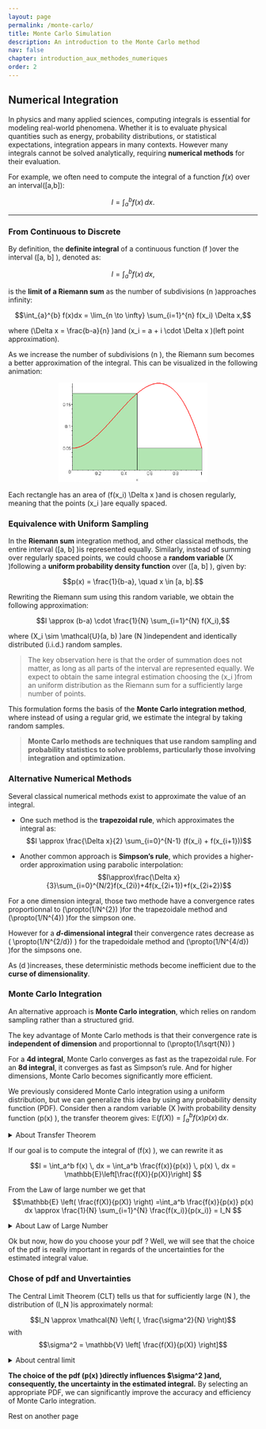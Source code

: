 ```yaml
---
layout: page
permalink: /monte-carlo/
title: Monte Carlo Simulation
description: An introduction to the Monte Carlo method
nav: false
chapter: introduction_aux_methodes_numeriques  
order: 2                                    
---
```

## Numerical Integration

In physics and many applied sciences, computing integrals is essential for modeling real-world phenomena. Whether it is to evaluate physical quantities such as energy, probability distributions, or statistical expectations, integration appears in many contexts. However many integrals cannot be solved analytically, requiring **numerical methods** for their evaluation.

For example, we often need to compute the integral of a function $`f(x)`$ over an interval\([a,b]\):

$$I=\int_a^b f(x)\,dx.$$

---

### From Continuous to Discrete

By definition, the **definite integral** of a continuous function \(f \)over the interval \([a, b] \), denoted as:

$$I = \int_a^b f(x)\,dx,$$

is the **limit of a Riemann sum** as the number of subdivisions \(n \)approaches infinity:

$$\int_{a}^{b} f(x)dx = \lim_{n \to \infty} \sum_{i=1}^{n} f(x_i) \Delta x,$$

where \(\Delta x = \frac{b-a}{n} \)and \(x_i = a + i \cdot \Delta x \)(left point approximation).

As we increase the number of subdivisions \(n \), the Riemann sum becomes a better approximation of the integral. This can be visualized in the following animation:

<div align="center">
  <img src="../assets/img/statistics/Riemann_sum.gif" alt="Riemann Sum Approximation" width="300">
</div>

Each rectangle has an area of \(f(x_i) \Delta x \)and is chosen regularly, meaning that the points \(x_i \)are equally spaced.

### Equivalence with Uniform Sampling

In the **Riemann sum** integration method, and other classical methods, the entire interval \([a, b] \)is represented equally. Similarly, instead of summing over regularly spaced points, we could choose a **random variable** \(X \)following a **uniform probability density function** over \([a, b] \), given by:

$$p(x) = \frac{1}{b-a}, \quad x \in [a, b].$$

Rewriting the Riemann sum using this random variable, we obtain the following approximation:

$$I \approx (b-a) \cdot \frac{1}{N} \sum_{i=1}^{N} f(X_i),$$

where \(X_i \sim \mathcal{U}(a, b) \)are \(N \)independent and identically distributed (i.i.d.) random samples.

> The key observation here is that the order of summation does not matter, as long as all parts of the interval are represented equally. We expect to obtain the same integral estimation choosing the \(x_i \)from an uniform distribution as the Riemann sum for a sufficiently large number of points.

This formulation forms the basis of the **Monte Carlo integration method**, where instead of using a regular grid, we estimate the integral by taking random samples.

> **Monte Carlo methods are techniques that use random sampling and probability statistics to solve problems, particularly those involving integration and optimization.**



### Alternative Numerical Methods

Several classical numerical methods exist to approximate the value of an integral.

- One such method is the **trapezoidal rule**, which approximates the integral as:
     $$I \approx \frac{\Delta x}{2} \sum_{i=0}^{N-1} (f(x_i) + f(x_{i+1}))$$

 - Another common approach is **Simpson’s rule**, which provides a higher-order approximation using parabolic interpolation:
    $$I\approx\frac{\Delta x}{3}\sum_{i=0}^{N/2}f(x_{2i})+4f(x_{2i+1})+f(x_{2i+2})$$

For a one dimension integral, those two methode have a convergence rates proportionnal to \(\propto(1/N^{2}) \)for the trapezoidale method and \(\propto(1/N^{4}) \)for the simpson one.

However for a **$d$-dimensional integral** their convergence rates decrease as \( \propto(1/N^{2/d}) \) for the trapedoidale method and \(\propto(1/N^{4/d}) \)for the simpsons one.

As \(d \)increases, these deterministic methods become inefficient due to the **curse of dimensionality**.

### Monte Carlo Integration

An alternative approach is **Monte Carlo integration**, which relies on random sampling rather than a structured grid.

The key advantage of Monte Carlo methods is that their convergence rate is **independent of dimension** and proportionnal to \(\propto(1/\sqrt{N}) \)

For a **4d integral**, Monte Carlo converges as fast as the trapezoidal rule. For an **8d integral**, it converges as fast as Simpson’s rule. And for higher dimensions, Monte Carlo becomes significantly more efficient.

We previously considered Monte Carlo integration using a uniform distribution, but we can generalize this idea by using any probability density function (PDF).
Consider then a random variable \(X \)with probability density function \(p(x) \), the transfer theorem gives:
$\mathbb{E}(f(X)) = \int_a^b f(x) p(x) \, \mathrm{d}x.$

<div id="transfert-theorem">
<details>
<summary>About Transfer Theorem</summary>

> The transfer theorem is a fundamental theorem in probability theory that allows us to express the expectation of a function of a random variable \(X \)as an integral against the law of \(X \). Its general form is as follows:

> **Theorem:** Let \((\Omega, \mathcal{B}, \mathbb{P}) \)be a probability space and let \(X: (\Omega, \mathcal{A}, \mathbb{P}) \to \mathbb{R} \)be a random variable whose law is denoted by \(\mathbb{P}_X \). Then:
> 1. For any measurable function \(\varphi: \mathbb{R} \to \mathbb{R}_+ \), we have:
    \(\int_{\Omega} \varphi(X(\omega)) \, \mathrm{d}\mathbb{P}(\omega) = \int_{\mathbb{R}} \varphi(x) \, \mathrm{d}\mathbb{P}_X(x) \)

</details>
</div>

If our goal is to compute the integral of \(f(x) \), we can rewrite it as

$$I = \int_a^b f(x) \, dx = \int_a^b \frac{f(x)}{p(x)} \, p(x) \, dx = \mathbb{E}\left[\frac{f(X)}{p(X)}\right] $$

From the Law of large number we get that 
$$\mathbb{E} \left( \frac{f(X)}{p(X)} \right) =\int_a^b \frac{f(x)}{p(x)} p(x) dx \approx \frac{1}{N} \sum_{i=1}^{N} \frac{f(x_i)}{p(x_i)} = I_N $$
<div id="law-of-large-number">
<details>
<summary>About Law of Large Number</summary>

> The law of Large number  tells us that if we take a sequence of independent and identically distributed (i.i.d) random variables \(X_i \)with an expectation \(\mathbb{E}[X] \), then the empirical mean converges almost surely to the expectation:
> $$\frac{1}{N} \sum_{i=1}^{N} X_i \quad \xrightarrow{N \to \infty} \quad \mathbb{E}[X]$$

</details>
</div>

Ok but now, how do you choose your pdf ? Well, we will see that the choice of the pdf is really important in regards of the uncertainties for the estimated integral value.

### Chose of pdf and Unvertainties 

The Central Limit Theorem (CLT) tells us that for sufficiently large \(N \), the distribution of \(I_N \)is approximately normal:

$$I_N \approx \mathcal{N} \left( I, \frac{\sigma^2}{N} \right)$$
with $$\sigma^2 = \mathbb{V} \left[ \frac{f(X)}{p(X)} \right]$$

<div id="central-limit">
<details>
<summary>About central limit</summary>

> The Central Limit Theorem states that, given a sufficiently large sample size, the distribution of the sample mean of i.i.d. random variables approaches a normal distribution, regardless of  the original distribution of the variables.

</details>
</div>


**The choice of the pdf \(p(x) \)directly influences $\sigma^2 \)and, consequently, the uncertainty in the estimated integral.**
By selecting an appropriate PDF, we can significantly improve the accuracy and efficiency of Monte Carlo integration.


Rest on another page